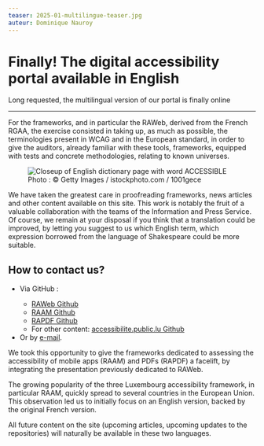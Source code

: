 ```yaml
---
teaser: 2025-01-multilingue-teaser.jpg
auteur: Dominique Nauroy
---
```

 <hgroup> <h1>Finally! The digital accessibility portal available in English</h1> 
 <p>Long requested, the multilingual version of our portal is finally online</p>
</hgroup>
<hr>
<div class="intro"> 
    <p>For the frameworks, and in particular the RAWeb, derived from the French RGAA, the exercise consisted in taking up, as much as possible, the terminologies present in WCAG and in the European standard, in order to give the auditors, already familiar with these tools, frameworks, equipped with tests and concrete methodologies, relating to known universes.</p>
</div>
<figure role="group" aria-label="Photo: © Getty Images / istockphoto.com / 1001gece" class="pic"> <img src="../../../../content/fr/news/img/2025-01-multilingue.jpg" alt="Closeup of English dictionary page with word ACCESSIBLE"> <figcaption>Photo&nbsp;: © Getty Images / istockphoto.com / 1001gece</figcaption>
</figure>
<p>We have taken the greatest care in proofreading frameworks, news articles and other content available on this site. This work is notably the fruit of a valuable collaboration with the teams of the Information and Press Service. Of course, we remain at your disposal if you think that a translation could be improved, by letting you suggest to us which English term, which expression borrowed from the language of Shakespeare could be more suitable.</p>
<h2>How to contact us?</h2>
<ul>
<li>Via GitHub&nbsp;:</li>
<ul>
<li><a href="https://github.com/accessibility-luxembourg/ReferentielAccessibiliteWeb">RAWeb Github</a></li>
<li><a href="https://github.com/accessibility-luxembourg/ReferentielAccessibiliteMobile">RAAM Github</a></li>
<li><a href="https://github.com/accessibility-luxembourg/ReferentielAccessibilitePDF">RAPDF Github</a></li>
<li>For other content: <a href="https://github.com/accessibility-luxembourg/accessibilite.public.lu">accessibilite.public.lu Github</a></li>
</ul>
<li>Or by <a href="https://accessibilite.public.lu/en/contact.html">e-mail</a>.</li>
</ul>
<p>We took this opportunity to give the frameworks dedicated to assessing the accessibility of mobile apps (RAAM) and PDFs (RAPDF) a facelift, by integrating the presentation previously dedicated to RAWeb.</p>
<p>The growing popularity of the three Luxembourg accessibility framework, in particular RAAM, quickly spread to several countries in the European Union. This observation led us to initially focus on an English version, backed by the original French version.</p>
<p>All future content on the site (upcoming articles, upcoming updates to the repositories) will naturally be available in these two languages.</p>